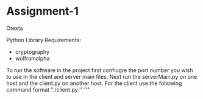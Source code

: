 # Assignment-1
Otexta

Python Library Requirements:
* cryptography
* wolframalpha

To run the software in the project first confiugre the port number you wish to use in the client and server main files. Next run the serverMain.py on one host and the client.py on another host. For the client use the following command format "./client.py '<Question>' '<IP address of server>'"
